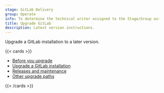 ```yaml
---
stage: GitLab Delivery
group: Operate
info: To determine the technical writer assigned to the Stage/Group associated with this page, see https://handbook.gitlab.com/handbook/product/ux/technical-writing/#assignments
title: Upgrade GitLab
description: Latest version instructions.
---
```


Upgrade a GitLab installation to a later version.

{{< cards >}}

- [Before you upgrade](plan_your_upgrade.md)
- [Upgrade a GitLab installation](upgrade.md)
- [Releases and maintenance](../policy/maintenance.md)
- [Other upgrade paths](convert_to_ee/_index.md)

{{< /cards >}}
